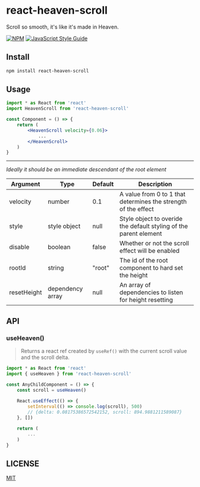 # react-heaven-scroll

Scroll so smooth, it&#x27;s like it&#x27;s made in Heaven.

[![NPM](https://img.shields.io/npm/v/react-heaven-scroll.svg)](https://www.npmjs.com/package/react-heaven-scroll) [![JavaScript Style Guide](https://img.shields.io/badge/code_style-standard-brightgreen.svg)](https://standardjs.com)

## Install

```bash
npm install react-heaven-scroll
```

## Usage

```jsx
import * as React from 'react'
import HeavenScroll from 'react-heaven-scroll'

const Component = () => {
    return (
        <HeavenScroll velocity={0.06}>
            ...
        </HeavenScroll>
    )
}
```
---
<i>Ideally it should be an immediate descendant of the root element</i>

| Argument    | Type              | Default  | Description                                                            |
| ----------- | ------------------| -------- | -----------------------------------------------------------------------|
| velocity    | number            | 0.1      | A value from 0 to 1 that determines the strength of the effect         |
| style       | style object      | null     | Style object to overide the default styling of the parent element      |
| disable     | boolean           | false    | Whether or not the scroll effect will be enabled                       |
| rootId      | string            | "root"   | The id of the root component to hard set the height                    |
| resetHeight | dependency array  | null     | An array of dependencies to listen for height resetting                |


## API

### useHeaven()
> Returns a react ref created by `useRef()` with the current scroll value and the scroll delta.

```jsx
import * as React from 'react'
import { useHeaven } from 'react-heaven-scroll'

const AnyChildComponent = () => {
    const scroll = useHeaven()
    
    React.useEffect(() => {
        setInterval(() => console.log(scroll), 500)
        // {delta: 0.08175386572542152, scroll: 894.9881211589087}
    }, [])

    return (
        ...
    )
}

```

## LICENSE 

[MIT](LICENCE)